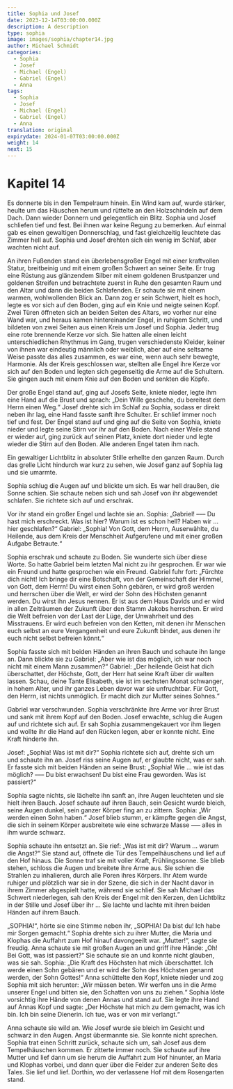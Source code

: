 ```yaml
---
title: Sophia und Josef
date: 2023-12-14T03:00:00.000Z
description: A description
type: sophia
image: images/sophia/chapter14.jpg
author: Michael Schmidt
categories:
  - Sophia
  - Josef
  - Michael (Engel)
  - Gabriel (Engel)
  - Anna
tags:
  - Sophia
  - Josef
  - Michael (Engel)
  - Gabriel (Engel)
  - Anna
translation: original
expirydate: 2024-01-07T03:00:00.000Z
weight: 14
next: 15
---
```


# Kapitel 14

Es donnerte bis in den Tempelraum hinein.
Ein Wind kam auf, wurde stärker, heulte um das Häuschen herum und rüttelte an den Holzschindeln auf dem Dach.
Dann wieder Donnern und gelegentlich ein Blitz.
Sophia und Josef schliefen tief und fest.
Bei ihnen war keine Regung zu bemerken.
Auf einmal gab es einen gewaltigen Donnerschlag, und fast gleichzeitig leuchtete das Zimmer hell auf.
Sophia und Josef drehten sich ein wenig im Schlaf, aber wachten nicht auf.

An ihren Fußenden stand ein überlebensgroßer Engel mit einer kraftvollen Statur, breitbeinig und mit einem großen Schwert an seiner Seite.
Er trug eine Rüstung aus glänzendem Silber mit einem goldenen Brustpanzer und goldenen Streifen und betrachtete zuerst in Ruhe den gesamten Raum und den Altar und dann die beiden Schlafenden.
Er schaute sie mit einem warmen, wohlwollenden Blick an.
Dann zog er sein Schwert, hielt es hoch, legte es vor sich auf den Boden, ging auf ein Knie und neigte seinen Kopf.
Zwei Türen öffneten sich an beiden Seiten des Altars, wo vorher nur eine Wand war, und heraus kamen hintereinander Engel, in ruhigem Schritt, und bildeten von zwei Seiten aus einen Kreis um Josef und Sophia.
Jeder trug eine rote brennende Kerze vor sich.
Sie hatten alle einen leicht unterschiedlichen Rhythmus im Gang, trugen verschiedenste Kleider, keiner von ihnen war eindeutig männlich oder weiblich, aber auf eine seltsame Weise passte das alles zusammen, es war eine, wenn auch sehr bewegte, Harmonie.
Als der Kreis geschlossen war, stellten alle Engel ihre Kerze vor sich auf den Boden und legten sich gegenseitig die Arme auf die Schultern.
Sie gingen auch mit einem Knie auf den Boden und senkten die Köpfe.

Der große Engel stand auf, ging auf Josefs Seite, kniete nieder, legte ihm eine Hand auf die Brust und sprach: „Dein Wille geschehe, du bereitest dem Herrn einen Weg.“
Josef drehte sich im Schlaf zu Sophia, sodass er direkt neben ihr lag, eine Hand fasste sanft ihre Schulter.
Er schlief immer noch tief und fest.
Der Engel stand auf und ging auf die Seite von Sophia, kniete nieder und legte seine Stirn vor ihr auf den Boden.
Nach einer Weile stand er wieder auf, ging zurück auf seinen Platz, kniete dort nieder und legte wieder die Stirn auf den Boden.
Alle anderen Engel taten ihm nach.

Ein gewaltiger Lichtblitz in absoluter Stille erhellte den ganzen Raum.
Durch das grelle Licht hindurch war kurz zu sehen, wie Josef ganz auf Sophia lag und sie umarmte.

Sophia schlug die Augen auf und blickte um sich.
Es war hell draußen, die Sonne schien.
Sie schaute neben sich und sah Josef von ihr abgewendet schlafen.
Sie richtete sich auf und erschrak.

Vor ihr stand ein großer Engel und lachte sie an.
Sophia: „Gabriel! ––– Du hast mich erschreckt.
Was ist hier?
Warum ist es schon hell?
Haben wir ... hier geschlafen?“
Gabriel: „Sophia! Von Gott, dem Herrn, Auserwählte, du Heilende, aus dem Kreis der Menschheit Aufgerufene und mit einer großen Aufgabe Betraute.“

Sophia erschrak und schaute zu Boden.
Sie wunderte sich über diese Worte.
So hatte Gabriel beim letzten Mal nicht zu ihr gesprochen.
Er war wie ein Freund und hatte gesprochen wie ein Freund.
Gabriel fuhr fort: „Fürchte dich nicht!
Ich bringe dir eine Botschaft, von der Gemeinschaft der Himmel, von Gott, dem Herrn! Du wirst einen Sohn gebären, er wird groß werden und herrschen über die Welt, er wird der Sohn des Höchsten genannt werden.
Du wirst ihn Jesus nennen.
Er ist aus dem Haus Davids und er wird in allen Zeiträumen der Zukunft über den Stamm Jakobs herrschen.
Er wird die Welt befreien von der Last der Lüge, der Unwahrheit und des Misstrauens.
Er wird euch befreien von den Ketten, mit denen ihr Menschen euch selbst an eure Vergangenheit und eure Zukunft bindet, aus denen ihr euch nicht selbst befreien könnt.“

Sophia fasste sich mit beiden Händen an ihren Bauch und schaute ihn lange an.
Dann blickte sie zu Gabriel: „Aber wie ist das möglich, ich war noch nicht mit einem Mann zusammen?“
Gabriel: „Der heilende Geist hat dich überschattet, der Höchste, Gott, der Herr hat seine Kraft über dir walten lassen.
Schau, deine Tante Elisabeth, sie ist im sechsten Monat schwanger, in hohem Alter, und ihr ganzes Leben davor war sie unfruchtbar.
Für Gott, den Herrn, ist nichts unmöglich.
Er macht dich zur Mutter seines Sohnes.“

Gabriel war verschwunden.
Sophia verschränkte ihre Arme vor ihrer Brust und sank mit ihrem Kopf auf den Boden.
Josef erwachte, schlug die Augen auf und richtete sich auf.
Er sah Sophia zusammengekauert vor ihm liegen und wollte ihr die Hand auf den Rücken legen, aber er konnte nicht.
Eine Kraft hinderte ihn.

Josef: „Sophia!
Was ist mit dir?“
Sophia richtete sich auf, drehte sich um und schaute ihn an.
Josef riss seine Augen auf, er glaubte nicht, was er sah.
Er fasste sich mit beiden Händen an seine Brust: „Sophia! Wie ... wie ist das möglich?
––– Du bist erwachsen!
Du bist eine Frau geworden.
Was ist passiert?“

Sophia sagte nichts, sie lächelte ihn sanft an, ihre Augen leuchteten und sie hielt ihren Bauch.
Josef schaute auf ihren Bauch, sein Gesicht wurde bleich, seine Augen dunkel, sein ganzer Körper fing an zu zittern.
Sophia: „Wir werden einen Sohn haben.“
Josef blieb stumm, er kämpfte gegen die Angst, die sich in seinem Körper ausbreitete wie eine schwarze Masse ––– alles in ihm wurde schwarz.

Sophia schaute ihn entsetzt an.
Sie rief: „Was ist mit dir?
Warum ... warum die Angst?“
Sie stand auf, öffnete die Tür des Tempelhäuschens und lief auf den Hof hinaus.
Die Sonne traf sie mit voller Kraft, Frühlingssonne.
Sie blieb stehen, schloss die Augen und breitete ihre Arme aus.
Sie schien die Strahlen zu inhalieren, durch alle Poren ihres Körpers.
Ihr Atem wurde ruhiger und plötzlich war sie in der Szene, die sich in der Nacht davor in ihrem Zimmer abgespielt hatte, während sie schlief.
Sie sah Michael das Schwert niederlegen, sah den Kreis der Engel mit den Kerzen, den Lichtblitz in der Stille und Josef über ihr ... Sie lachte und lachte mit ihren beiden Händen auf ihrem Bauch.

„SOPHIA!“, hörte sie eine Stimme neben ihr, „SOPHIA!
Da bist du!
Ich habe mir Sorgen gemacht.“
Sophia drehte sich zu ihrer Mutter, die Maria und Klophas die Auffahrt zum Hof hinauf davongeeilt war.
„Mutter!“, sagte sie freudig.
Anna schaute sie mit großen Augen an und griff ihre Hände: „Oh! Bei Gott, was ist passiert?“
Sie schaute sie an und konnte nicht glauben, was sie sah.
Sophia: „Die Kraft des Höchsten hat mich überschattet.
Ich werde einen Sohn gebären und er wird der Sohn des Höchsten genannt werden, der Sohn Gottes!“
Anna schüttelte den Kopf, kniete nieder und zog Sophia mit sich herunter: „Wir müssen beten.
Wir werfen uns in die Arme unserer Engel und bitten sie, den Schatten von uns zu ziehen.“
Sophia löste vorsichtig ihre Hände von denen Annas und stand auf.
Sie legte ihre Hand auf Annas Kopf und sagte: „Der Höchste hat mich zu dem gemacht, was ich bin.
Ich bin seine Dienerin.
Ich tue, was er von mir verlangt.“

Anna schaute sie wild an.
Wie Josef wurde sie bleich im Gesicht und schwarz in den Augen.
Angst übermannte sie.
Sie konnte nicht sprechen.
Sophia trat einen Schritt zurück, schaute sich um, sah Josef aus dem Tempelhäuschen kommen.
Er zitterte immer noch.
Sie schaute auf ihre Mutter und lief dann um sie herum die Auffahrt zum Hof hinunter, an Maria und Klophas vorbei, und dann quer über die Felder zur anderen Seite des Tales. Sie lief und lief. Dorthin, wo der verlassene Hof mit dem Rosengarten stand.
